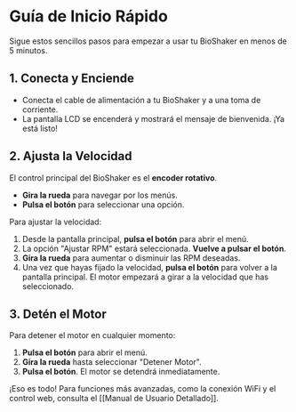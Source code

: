 # Guía de Inicio Rápido

Sigue estos sencillos pasos para empezar a usar tu BioShaker en menos de 5 minutos.

## 1. Conecta y Enciende

*   Conecta el cable de alimentación a tu BioShaker y a una toma de corriente.
*   La pantalla LCD se encenderá y mostrará el mensaje de bienvenida. ¡Ya está listo!

## 2. Ajusta la Velocidad

El control principal del BioShaker es el **encoder rotativo**.

*   **Gira la rueda** para navegar por los menús.
*   **Pulsa el botón** para seleccionar una opción.

Para ajustar la velocidad:

1.  Desde la pantalla principal, **pulsa el botón** para abrir el menú.
2.  La opción "Ajustar RPM" estará seleccionada. **Vuelve a pulsar el botón**.
3.  **Gira la rueda** para aumentar o disminuir las RPM deseadas.
4.  Una vez que hayas fijado la velocidad, **pulsa el botón** para volver a la pantalla principal. El motor empezará a girar a la velocidad que has seleccionado.

## 3. Detén el Motor

Para detener el motor en cualquier momento:

1.  **Pulsa el botón** para abrir el menú.
2.  **Gira la rueda** hasta seleccionar "Detener Motor".
3.  **Pulsa el botón**. El motor se detendrá inmediatamente.

¡Eso es todo! Para funciones más avanzadas, como la conexión WiFi y el control web, consulta el [[Manual de Usuario Detallado]].

